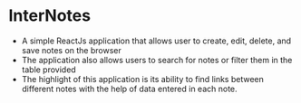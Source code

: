 # InterNotes

- A simple ReactJs application that allows user to create, edit, delete, and save notes on the browser
- The application also allows users to search for notes or filter them in the table provided
- The highlight of this application is its ability to find links between different notes with the help of data entered in each note.
